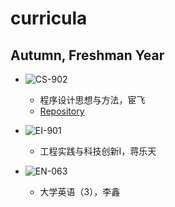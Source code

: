# curricula

## Autumn, Freshman Year
* ![CS-902](https://img.shields.io/badge/CS-902-brightgreen.svg?style=flat-square)

  * 程序设计思想与方法，宦飞
  * [Repository](https://github.com/yuetsin/CS-902)
  
* ![EI-901](https://img.shields.io/badge/EI-901-green.svg?style=flat-square)

  * 工程实践与科技创新I，蒋乐天
  
* ![EN-063](https://img.shields.io/badge/EN-063-yellowgreen.svg?style=flat-square)

  * 大学英语（3），李鑫
 
